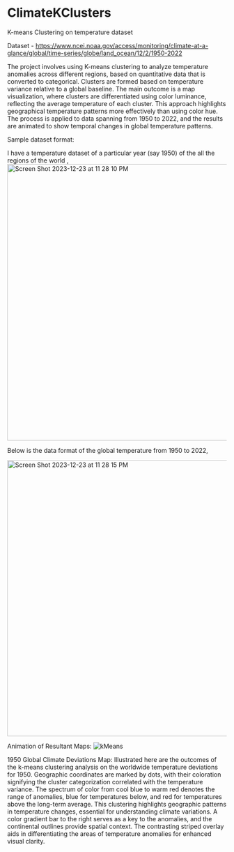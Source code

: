 # ClimateKClusters
K-means Clustering on temperature dataset

Dataset - https://www.ncei.noaa.gov/access/monitoring/climate-at-a-glance/global/time-series/globe/land_ocean/12/2/1950-2022

The project involves using K-means clustering to analyze temperature anomalies across different regions, based on quantitative data that is converted to categorical. Clusters are formed based on temperature variance relative to a global baseline. The main outcome is a map visualization, where clusters are differentiated using color luminance, reflecting the average temperature of each cluster. This approach highlights geographical temperature patterns more effectively than using color hue. The process is applied to data spanning from 1950 to 2022, and the results are animated to show temporal changes in global temperature patterns.

Sample dataset format:

I have a temperature dataset of a particular year (say 1950) of the all the regions of the world ,
<img width="634" alt="Screen Shot 2023-12-23 at 11 28 10 PM" src="https://github.com/ramasai840/ClimateKClusters/assets/66384225/5adb6c3d-61d6-440e-8978-ef0d697c75d3">




Below is the data format of the global temperature from 1950 to 2022,


<img width="633" alt="Screen Shot 2023-12-23 at 11 28 15 PM" src="https://github.com/ramasai840/ClimateKClusters/assets/66384225/6a2b5bda-1be6-419e-b571-710e9e2af5cc">


Animation of Resultant Maps:
![kMeans](https://github.com/ramasai840/ClimateKClusters/assets/66384225/cfa580f2-9476-49fc-9d6d-1a61f2594633)

1950 Global Climate Deviations Map: Illustrated here are the outcomes of the k-means clustering analysis on the worldwide temperature deviations for 1950. Geographic coordinates are marked by dots, with their coloration signifying the cluster categorization correlated with the temperature variance. The spectrum of color from cool blue to warm red denotes the range of anomalies, blue for temperatures below, and red for temperatures above the long-term average. This clustering highlights geographic patterns in temperature changes, essential for understanding climate variations. A color gradient bar to the right serves as a key to the anomalies, and the continental outlines provide spatial context. The contrasting striped overlay aids in differentiating the areas of temperature anomalies for enhanced visual clarity.
